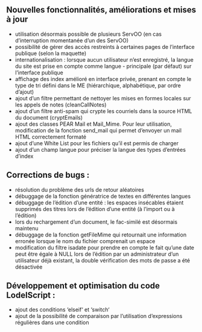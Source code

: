 Nouvelles fonctionnalités, améliorations et mises à jour
--------------------------------------------------------

- utilisation désormais possible de plusieurs ServOO (en cas d’interruption momentanée d’un des ServOO)
- possibilité de gérer des accès restreints à certaines pages de l’interface publique (selon la maquette)
- internationalisation : lorsque aucun utilisateur n’est enregistré, la langue du site est prise en compte comme langue -
principale (par défaut) sur l’interface publique
- affichage des index amélioré en interface privée, prenant en compte le type de tri défini dans le ME (hiérarchique, alphabétique, par ordre d’ajout)
- ajout d’un filtre permettant de nettoyer les mises en formes locales sur les appels de notes (cleanCallNotes)
- ajout d’un filtre anti-spam qui crypte les courriels dans la source HTML du document (cryptEmails)
- ajout des classes PEAR Mail et Mail_Mime. Pour leur utilisation, modification de la fonction send_mail qui permet d’envoyer un mail HTML correctement formaté
- ajout d’une White List pour les fichiers qu’il est permis de charger
- ajout d’un champ langue pour préciser la langue des types d’entrées d’index

Corrections de bugs :
---------------------

- résolution du problème des urls de retour aléatoires
- débuggage de la fonction génératrice de textes en différentes langues
- débuggage de l’édition d’une entité : les espaces insécables étaient supprimés des titres lors de l’édition d’une entité (à l’import ou à l’édition)
- lors du rechargement d’un document, le fac-similé est désormais maintenu
- débuggage de la fonction getFileMime qui retournait une information erronée lorsque le nom du fichier comprenait un espace
- modification du filtre isadate pour prendre en compte le fait qu’une date peut être égale à NULL
lors de l’édition par un administrateur d’un utilisateur déjà existant, la double vérification des mots de passe a été désactivée

Développement et optimisation du code LodelScript :
---------------------------------------------------

- ajout des conditions ‘elseif‘ et ‘switch‘
- ajout de la possibilité de comparaison par l’utilisation d’expressions régulières dans une condition
